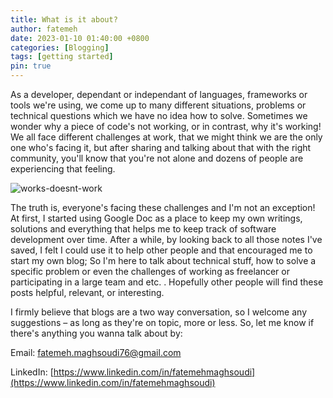 ```yaml
---
title: What is it about?
author: fatemeh
date: 2023-01-10 01:40:00 +0800
categories: [Blogging]
tags: [getting started]
pin: true
---
```



As a developer, dependant or independant of languages, frameworks or tools we're using, we come up to many different situations, problems or technical questions which we have no idea how to solve. Sometimes we wonder why a piece of code's not working, or in contrast, why it's working! We all face different challenges at work, that we might think we are the only one who's facing it, but after sharing and talking about that with the right community, you'll know that you're not alone and dozens of people are experiencing that feeling.

![works-doesnt-work](https://user-images.githubusercontent.com/33480382/211526437-65aeef64-d0db-43db-9d2c-28f52f4f6729.jpg)

The truth is, everyone's facing these challenges and I'm not an exception!<br>
At first, I started using Google Doc as a place to keep my own writings, solutions and everything that helps me to keep track of software development over time. After a while, by looking back to all those notes I've saved, I felt I could use it to help other people and that encouraged me to start my own blog; So I'm here to talk about technical stuff, how to solve a specific problem or even the challenges of  working as freelancer or participating in a large team and etc. . Hopefully other people will find these posts helpful, relevant, or interesting. 

I firmly believe that blogs are a two way conversation, so I welcome any suggestions – as long as they're on topic, more or less. So, let me know if there's anything you wanna talk about by:

Email: fatemeh.maghsoudi76@gmail.com

LinkedIn: [https://www.linkedin.com/in/fatemehmaghsoudi](https://www.linkedin.com/in/fatemehmaghsoudi)